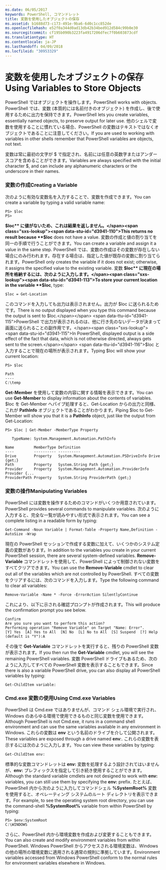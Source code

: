 ```yaml
---
ms.date: 06/05/2017
keywords: PowerShell, コマンドレット
title: 変数を使用したオブジェクトの保存
ms.assetid: b1688d73-c173-491e-9ba6-6d0c1cc852de
ms.openlocfilehash: e52f0a344d0ad13db42b34bed912d584c99b0e30
ms.sourcegitcommit: cf195b090b3223fa4917206dfec7f0b603873cdf
ms.translationtype: HT
ms.contentlocale: ja-JP
ms.lasthandoff: 04/09/2018
ms.locfileid: "30953329"
---
```

# <a name="using-variables-to-store-objects"></a><span data-ttu-id="d3941-103">変数を使用したオブジェクトの保存</span><span class="sxs-lookup"><span data-stu-id="d3941-103">Using Variables to Store Objects</span></span>
<span data-ttu-id="d3941-104">PowerShell ではオブジェクトを操作します。</span><span class="sxs-lookup"><span data-stu-id="d3941-104">PowerShell works with objects.</span></span> <span data-ttu-id="d3941-105">PowerShell では、変数 (本質的には名前付きのオブジェクト) を作成し、後で使用するために出力を保持できます。</span><span class="sxs-lookup"><span data-stu-id="d3941-105">PowerShell lets you create variables, essentially named objects, to preserve output for later use.</span></span> <span data-ttu-id="d3941-106">他のシェルで変数を使用することに慣れている場合、PowerShell の変数はテキストではなくオブジェクトであることに注意してください。</span><span class="sxs-lookup"><span data-stu-id="d3941-106">If you are used to working with variables in other shells remember that PowerShell variables are objects, not text.</span></span>

<span data-ttu-id="d3941-107">変数は常に最初の文字が $ で指定され、名前には任意の英数字またはアンダースコアを含めることができます。</span><span class="sxs-lookup"><span data-stu-id="d3941-107">Variables are always specified with the initial character $, and can include any alphanumeric characters or the underscore in their names.</span></span>

### <a name="creating-a-variable"></a><span data-ttu-id="d3941-108">変数の作成</span><span class="sxs-lookup"><span data-stu-id="d3941-108">Creating a Variable</span></span>
<span data-ttu-id="d3941-109">次のように有効な変数名を入力することで、変数を作成できます。</span><span class="sxs-lookup"><span data-stu-id="d3941-109">You can create a variable by typing a valid variable name:</span></span>

```
PS> $loc
PS>
```

<span data-ttu-id="d3941-110">**$loc** に値がないため、これは結果を返しません。</span><span class="sxs-lookup"><span data-stu-id="d3941-110">This returns no result because **$loc** does not have a value.</span></span> <span data-ttu-id="d3941-111">変数の作成と値の割り当てを同一の手順で行うことができます。</span><span class="sxs-lookup"><span data-stu-id="d3941-111">You can create a variable and assign it a value in the same step.</span></span> <span data-ttu-id="d3941-112">PowerShell では、変数の作成はその変数が存在しない場合にのみ行われます。存在する場合は、指定した値が既存の変数に割り当てられます。</span><span class="sxs-lookup"><span data-stu-id="d3941-112">PowerShell only creates the variable if it does not exist; otherwise, it assigns the specified value to the existing variable.</span></span> <span data-ttu-id="d3941-113">変数 **$loc** に現在の場所を格納するには、次のように入力します。</span><span class="sxs-lookup"><span data-stu-id="d3941-113">To store your current location in the variable **$loc**, type:</span></span>

```
$loc = Get-Location
```

<span data-ttu-id="d3941-114">このコマンドを入力しても出力は表示されません。出力が $loc に送られるためです。</span><span class="sxs-lookup"><span data-stu-id="d3941-114">There is no output displayed when you type this command because the output is sent to $loc.</span></span> <span data-ttu-id="d3941-115">PowerShell で出力が表示されるのは、他に行き先のないデータが決まって画面に送られることの副作用です。</span><span class="sxs-lookup"><span data-stu-id="d3941-115">In PowerShell, displayed output is a side effect of the fact that data, which is not otherwise directed, always gets sent to the screen.</span></span> <span data-ttu-id="d3941-116">$loc と入力することで現在の場所が表示されます。</span><span class="sxs-lookup"><span data-stu-id="d3941-116">Typing $loc will show your current location:</span></span>

```
PS> $loc

Path
----
C:\temp
```

<span data-ttu-id="d3941-117">**Get-Member** を使用して変数の内容に関する情報を表示できます。</span><span class="sxs-lookup"><span data-stu-id="d3941-117">You can use **Get-Member** to display information about the contents of variables.</span></span> <span data-ttu-id="d3941-118">$loc を Get-Member へパイプ処理すると、Get-Location からの出力と同様、これが **PathInfo** オブジェクトであることがわかります。</span><span class="sxs-lookup"><span data-stu-id="d3941-118">Piping $loc to Get-Member will show you that it is a **PathInfo** object, just like the output from Get-Location:</span></span>

```
PS> $loc | Get-Member -MemberType Property

   TypeName: System.Management.Automation.PathInfo

Name         MemberType Definition
----         ---------- ----------
Drive        Property   System.Management.Automation.PSDriveInfo Drive {get;}
Path         Property   System.String Path {get;}
Provider     Property   System.Management.Automation.ProviderInfo Provider {...
ProviderPath Property   System.String ProviderPath {get;}
```

### <a name="manipulating-variables"></a><span data-ttu-id="d3941-119">変数の操作</span><span class="sxs-lookup"><span data-stu-id="d3941-119">Manipulating Variables</span></span>
<span data-ttu-id="d3941-120">PowerShell には変数を操作するためのコマンドがいくつか用意されています。</span><span class="sxs-lookup"><span data-stu-id="d3941-120">PowerShell provides several commands to manipulate variables.</span></span> <span data-ttu-id="d3941-121">次のように入力すると、完全な一覧が読みやすい形式で表示されます。</span><span class="sxs-lookup"><span data-stu-id="d3941-121">You can see a complete listing in a readable form by typing:</span></span>

```
Get-Command -Noun Variable | Format-Table -Property Name,Definition -AutoSize -Wrap
```

<span data-ttu-id="d3941-122">現在の PowerShell セッションで作成する変数に加えて、いくつかのシステム定義の変数があります。</span><span class="sxs-lookup"><span data-stu-id="d3941-122">In addition to the variables you create in your current PowerShell session, there are several system-defined variables.</span></span> <span data-ttu-id="d3941-123">**Remove-Variable** コマンドレットを使用して、PowerShell によって制御されない変数をすべてクリアできます。</span><span class="sxs-lookup"><span data-stu-id="d3941-123">You can use the **Remove-Variable** cmdlet to clear out all of the variables which are not controlled by PowerShell.</span></span> <span data-ttu-id="d3941-124">すべての変数をクリアするには、次のコマンドを入力します。</span><span class="sxs-lookup"><span data-stu-id="d3941-124">Type the following command to clear all variables:</span></span>

```
Remove-Variable -Name * -Force -ErrorAction SilentlyContinue
```

<span data-ttu-id="d3941-125">これにより、以下に示される確認プロンプトが作成されます。</span><span class="sxs-lookup"><span data-stu-id="d3941-125">This will produce the confirmation prompt you see below.</span></span>

```
Confirm
Are you sure you want to perform this action?
Performing operation "Remove Variable" on Target "Name: Error".
[Y] Yes  [A] Yes to All  [N] No  [L] No to All  [S] Suspend  [?] Help
(default is "Y"):A
```

<span data-ttu-id="d3941-126">その後で **Get-Variable** コマンドレットを実行すると、残りの PowerShell 変数が表示されます。</span><span class="sxs-lookup"><span data-stu-id="d3941-126">If you then run the **Get-Variable** cmdlet, you will see the remaining PowerShell variables.</span></span> <span data-ttu-id="d3941-127">変数 PowerShell ドライブもあるため、次のように入力してすべての PowerShell 変数を表示することもできます。</span><span class="sxs-lookup"><span data-stu-id="d3941-127">Since there is also a variable PowerShell drive, you can also display all PowerShell variables by typing:</span></span>

```
Get-ChildItem variable:
```

### <a name="using-cmdexe-variables"></a><span data-ttu-id="d3941-128">Cmd.exe 変数の使用</span><span class="sxs-lookup"><span data-stu-id="d3941-128">Using Cmd.exe Variables</span></span>
<span data-ttu-id="d3941-129">PowerShell は Cmd.exe ではありませんが、コマンド シェル環境で実行され、Windows のあらゆる環境で使用できるものと同じ変数を使用できます。</span><span class="sxs-lookup"><span data-stu-id="d3941-129">Although PowerShell is not Cmd.exe, it runs in a command shell environment and can use the same variables available in any environment in Windows.</span></span> <span data-ttu-id="d3941-130">これらの変数は **env** という名前のドライブを介して公開されます。</span><span class="sxs-lookup"><span data-stu-id="d3941-130">These variables are exposed through a drive named **env**:.</span></span> <span data-ttu-id="d3941-131">これらの変数を表示するには次のように入力します。</span><span class="sxs-lookup"><span data-stu-id="d3941-131">You can view these variables by typing:</span></span>

```
Get-ChildItem env:
```

<span data-ttu-id="d3941-132">標準的な変数コマンドレットは **env:** 変数を処理するよう設計されてはいませんが、**env:** プレフィックスを指定して引き続き使用することができます。</span><span class="sxs-lookup"><span data-stu-id="d3941-132">Although the standard variable cmdlets are not designed to work with **env:** variables, you can still use them by specifying the **env:** prefix.</span></span> <span data-ttu-id="d3941-133">たとえば、PowerShell 内から次のように入力してコマンドシェル **%SystemRoot%** 変数を使用すると、オペレーティング システムのルート ディレクトリを表示できます。</span><span class="sxs-lookup"><span data-stu-id="d3941-133">For example, to see the operating system root directory, you can use the command-shell **%SystemRoot%** variable from within PowerShell by typing:</span></span>

```
PS> $env:SystemRoot
C:\WINDOWS
```

<span data-ttu-id="d3941-134">さらに、PowerShell 内から環境変数を作成および変更することもできます。</span><span class="sxs-lookup"><span data-stu-id="d3941-134">You can also create and modify environment variables from within PowerShell.</span></span> <span data-ttu-id="d3941-135">Windows PowerShell からアクセスされる環境変数は、Windows の他の場所の環境変数に適用される通常の規則に準拠しています。</span><span class="sxs-lookup"><span data-stu-id="d3941-135">Environment variables accessed from Windows PowerShell conform to the normal rules for environment variables elsewhere in Windows.</span></span>